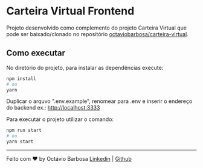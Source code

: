 # Carteira Virtual Frontend

Projeto desenvolvido como complemento do projeto Carteira Virtual que pode ser baixado/clonado no repositório [octaviobarbosa/carteira-virtual](https://github.com/octaviobarbosa/carteira-virtual).

## Como executar

No diretório do projeto, para instalar as dependências execute:

```bash
npm install
# ou
yarn
```

Duplicar o arquvo ".env.example", renomear para .env e inserir o endereço do backend ex.: [http://localhost:3333](http://localhost:3333)

Para executar o projeto utilizar o comando:

```bash
npm run start
# ou
yarn start
```

---

Feito com ♥ by Octávio Barbosa [Linkedin](https://www.linkedin.com/in/octaviobarbosa/) | [Github](https://github.com/octaviobarbosa)
